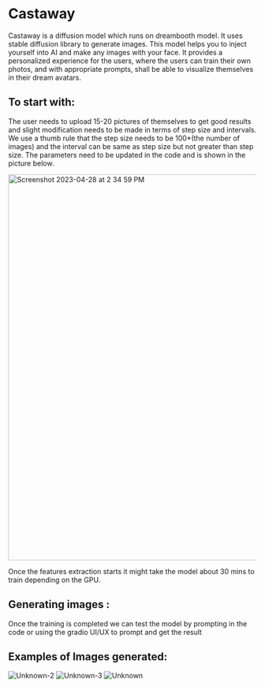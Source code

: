 # Castaway
Castaway is a diffusion model which runs on dreambooth model. It uses stable diffusion library to generate images.
This model helps you to inject yourself into AI and make any images with your face. It provides a personalized experience for the users, where the users can train their own photos, and with appropriate prompts, shall be able to visualize themselves in their dream avatars.

## To start with:
The user needs to upload 15-20 pictures of themselves to get good results and slight modification needs to be made in terms of step size and intervals. 
We use a thumb rule that the step size needs to be 100*(the number of images) and the interval can be same as step size but not greater than step size. 
The parameters need to be updated in the code and is shown in the picture below.

<img width="783" alt="Screenshot 2023-04-28 at 2 34 59 PM" src="https://user-images.githubusercontent.com/92366213/235106096-82bcb21d-b258-4c0c-8deb-9b781db05882.png">

Once the features extraction starts it might take the model about 30 mins to train depending on the GPU. 

## Generating images :

Once the training is completed we can test the model by prompting in the code or using the gradio UI/UX to prompt and get the result 

## Examples of Images generated:

![Unknown-2](https://user-images.githubusercontent.com/92366213/235106827-fac123ed-ae9f-4ee0-8e4a-a9f32ada14a9.png)
![Unknown-3](https://user-images.githubusercontent.com/92366213/235106850-92561ce0-81dd-443f-901e-a9b657d157b6.png)
![Unknown](https://user-images.githubusercontent.com/92366213/235106855-ab31fd00-8b52-4bbc-93dd-faf839c1d3b8.png)

